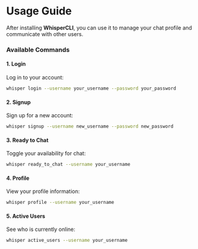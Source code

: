 # Usage Guide

After installing **WhisperCLI**, you can use it to manage your chat profile and communicate with other users.

### Available Commands

#### 1. **Login**
Log in to your account:

```bash
whisper login --username your_username --password your_password
```

#### 2. **Signup**
Sign up for a new account:

```bash
whisper signup --username new_username --password new_password
```

#### 3. **Ready to Chat**
Toggle your availability for chat:

```bash
whisper ready_to_chat --username your_username
```

#### 4. **Profile**
View your profile information:

```bash
whisper profile --username your_username
```

#### 5. **Active Users**
See who is currently online:

```bash
whisper active_users --username your_username
```
